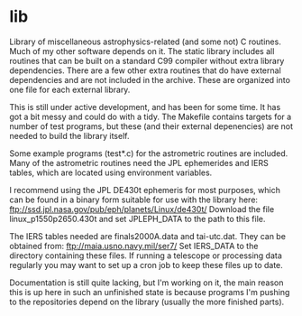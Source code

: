 lib
===

Library of miscellaneous astrophysics-related (and some not) C
routines.  Much of my other software depends on it.  The static
library includes all routines that can be built on a standard C99 
compiler without extra library dependencies.  There are a few other
extra routines that do have external dependencies and are not included
in the archive.  These are organized into one file for each external
library.

This is still under active development, and has been for some time.
It has got a bit messy and could do with a tidy.  The Makefile
contains targets for a number of test programs, but these (and their
external depenencies) are not needed to build the library itself.

Some example programs (test*.c) for the astrometric routines are
included.  Many of the astrometric routines need the JPL ephemerides
and IERS tables, which are located using environment variables.

I recommend using the JPL DE430t ephemeris for most purposes, which
can be found in a binary form suitable for use with the library here:
ftp://ssd.jpl.nasa.gov/pub/eph/planets/Linux/de430t/
Download the file linux_p1550p2650.430t and set JPLEPH_DATA to the
path to this file.

The IERS tables needed are finals2000A.data and tai-utc.dat.  They can
be obtained from: ftp://maia.usno.navy.mil/ser7/
Set IERS_DATA to the directory containing these files.  If running a
telescope or processing data regularly you may want to set up a cron
job to keep these files up to date.

Documentation is still quite lacking, but I'm working on it, the main
reason this is up here in such an unfinished state is because programs
I'm pushing to the repositories depend on the library (usually the more
finished parts).
